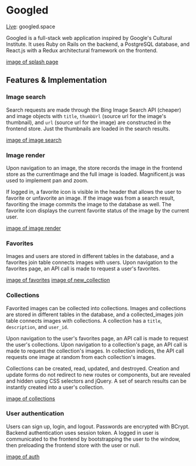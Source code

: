 # Googled

[Live][heroku]: googled.space

[heroku]: googled.space

Googled is a full-stack web application inspired by Google's Cultural Institute.  It uses Ruby on Rails on the backend, a PostgreSQL database, and React.js with a Redux architectural framework on the frontend.  

[image of splash page](splash.tiff)

## Features & Implementation

### Image search

  Search requests are made through the Bing Image Search API (cheaper) and image objects with `title`, `thumbUrl` (source url for the image's thumbnail), and `url` (source url for the image) are constructed in the frontend store. Just the thumbnails are loaded in the search results.

  [image of image search](search.tiff)

### Image render

  Upon navigation to an image, the store records the image in the frontend store as the currentImage and the full image is loaded. Magnificent.js was used to implement pan and zoom.

  If logged in, a favorite icon is visible in the header that allows the user to favorite or unfavorite an image. If the image was from a search result, favoriting the image commits the image to the database as well. The favorite icon displays the current favorite status of the image by the current user.

  [image of image render](image.tiff)

### Favorites

  Images and users are stored in different tables in the database, and a favorites join table connects images with users. Upon navigation to the favorites page, an API call is made to request a user's favorites.

  [image of favorites](favorites.tiff)
  [image of new_collection](new_collection.tiff)

### Collections

  Favorited images can be collected into collections. Images and collections are stored in different tables in the database, and a collected_images join table connects images with collections. A collection has a `title`, `description`, and `user_id`.

  Upon navigation to the user's favorites page, an API call is made to request the user's collections. Upon navigation to a collection's page, an API call is made to request the collection's images. In collection indices, the API call requests one image at random from each collection's images.

  Collections can be created, read, updated, and destroyed. Creation and update forms do not redirect to new routes or components, but are revealed and hidden using CSS selectors and jQuery.
  A set of search results can be instantly created into a user's collection.

  [image of collections](collection.tiff)

### User authentication

  Users can sign up, login, and logout. Passwords are encrypted with BCrypt. Backend authentication uses session token. A logged in user is communicated to the frontend by bootstrapping the user to the window, then preloading the frontend store with the user or null.

  [image of auth](auth.tiff)
